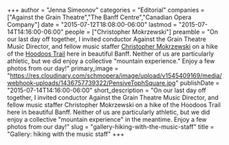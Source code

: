 +++
author = "Jenna Simeonov"
categories = "Editorial"
companies = ["Against the Grain Theatre","The Banff Centre","Canadian Opera Company"]
date = "2015-07-12T18:08:00-06:00"
lastmod = "2015-07-14T14:16:00-06:00"
people = ["Christopher Mokrzewski"]
preamble = "On our last day off together, I invited conductor Against the Grain Theatre Music Director, and fellow music staffer [Christopher Mokrzewski](/scene/people/christopher-mokrzewski/) on a hike of the [Hoodoos Trail](https://www.banff.ca/index.aspx?NID=652) here in beautiful Banff. Neither of us are particularly athletic, but we did enjoy a collective \"mountain experience.\" Enjoy a few photos from our day!"
primary_image = "https://res.cloudinary.com/schmopera/image/upload/v1545409169/media/webhook-uploads/1436757739322/PensiveTophSquare.jpg"
publishDate = "2015-07-14T14:16:00-06:00"
short_description = "On our last day off together, I invited conductor Against the Grain Theatre Music Director, and fellow music staffer Christopher Mokrzewski on a hike of the Hoodoos Trail here in beautiful Banff. Neither of us are particularly athletic, but we did enjoy a collective &quot;mountain experience&quot; in the meantime. Enjoy a few photos from our day!"
slug = "gallery-hiking-with-the-music-staff"
title = "Gallery: hiking with the music staff"
+++


